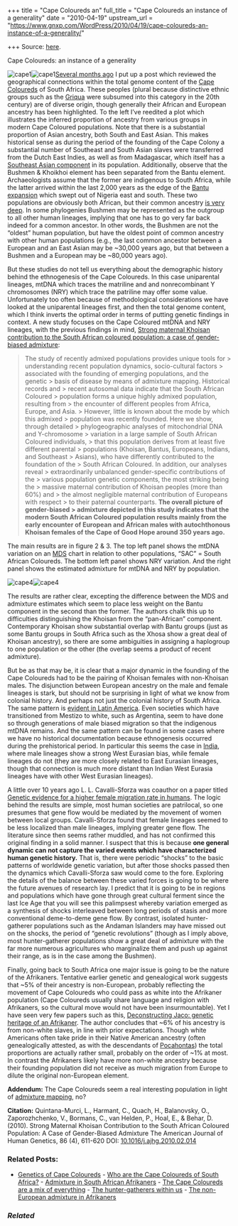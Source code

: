 +++
title = "Cape Coloureds an"
full_title = "Cape Coloureds an instance of a generality"
date = "2010-04-19"
upstream_url = "https://www.gnxp.com/WordPress/2010/04/19/cape-coloureds-an-instance-of-a-generality/"

+++
Source: [here](https://www.gnxp.com/WordPress/2010/04/19/cape-coloureds-an-instance-of-a-generality/).

Cape Coloureds: an instance of a generality

![cape1](https://i0.wp.com/blogs.discovermagazine.com/gnxp/files/2010/04/cape1.png?resize=196%2C449)![cape1](https://i0.wp.com/blogs.discovermagazine.com/gnxp/files/2010/04/cape1.png?resize=196%2C449)[Several months ago](http://blogs.discovermagazine.com/gnxp/2009/12/to-be-coloured-in-south-africa-means-being-all-of-the-above/) I put up a post which reviewed the geographical connections within the total genome content of the [Cape Coloureds](http://blogs.discovermagazine.com/gnxp/2009/06/who-are-the-cape-coloureds-of-south-africa/) of South Africa. These peoples (plural because distinctive ethnic groups such as the [Griqua](https://en.wikipedia.org/wiki/Griqua) were subsumed into this category in the 20th century) are of diverse origin, though generally their African and European ancestry has been highlighted. To the left I’ve reedited a plot which illustrates the inferred proportion of ancestry from various groups in modern Cape Coloured populations. Note that there is a substantial proportion of Asian ancestry, both South and East Asian. This makes historical sense as during the period of the founding of the Cape Colony a substantial number of Southeast and South Asian slaves were transferred from the Dutch East Indies, as well as from Madagascar, which itself has a [Southeast Asian component](http://blogs.discovermagazine.com/gnxp/2010/04/the-ideal-diversity-to-infect-you-the-case-of-p-vivax/) in its population. Additionally, observe that the Bushmen & Khoikhoi element has been separated from the Bantu element. Archaeologists assume that the former are indigenous to South Africa, while the latter arrived within the last 2,000 years as the edge of the [Bantu expansion](https://en.wikipedia.org/wiki/Bantu_expansion) which swept out of Nigeria east and south. These two populations are obviously both African, but their common ancestry [is very deep](http://blogs.discovermagazine.com/gnxp/2010/02/the-bushmen-the-bantu/). In some phylogenies Bushmen may be represented as the outgroup to all other human lineages, implying that one has to go very far back indeed for a common ancestor. In other words, the Bushmen are not the “oldest” human population, but have the oldest point of common ancestry with other human populations (e.g., the last common ancestor between a European and an East Asian may be \~30,000 years ago, but that between a Bushmen and a European may be \~80,000 years ago).

But these studies do not tell us everything about the demographic history behind the ethnogenesis of the Cape Coloureds. In this case uniparental lineages, mtDNA which traces the matriline and and nonrecombinant Y chromosomes (NRY) which trace the patriline may offer some value. Unfortunately too often because of methodological considerations we have looked at the uniparental lineages first, and then the total genome content, which I think inverts the optimal order in terms of putting genetic findings in context. A new study focuses on the Cape Coloured mtDNA and NRY lineages, with the previous findings in mind, [Strong maternal Khoisan contribution to the South African coloured population: a case of gender-biased admixture](http://www.ncbi.nlm.nih.gov/pubmed/20346436):  

> The study of recently admixed populations provides unique tools for > understanding recent population dynamics, socio-cultural factors > associated with the founding of emerging populations, and the genetic > basis of disease by means of admixture mapping. Historical records and > recent autosomal data indicate that the South African Coloured > population forms a unique highly admixed population, resulting from > the encounter of different peoples from Africa, Europe, and Asia. > However, little is known about the mode by which this admixed > population was recently founded. Here we show, through detailed > phylogeographic analyses of mitochondrial DNA and Y-chromosome > variation in a large sample of South African Coloured individuals, > that this population derives from at least five different parental > populations (Khoisan, Bantus, Europeans, Indians, and Southeast > Asians), who have differently contributed to the foundation of the > South African Coloured. In addition, our analyses reveal > extraordinarily unbalanced gender-specific contributions of the > various population genetic components, the most striking being the > massive maternal contribution of Khoisan peoples (more than 60%) and > the almost negligible maternal contribution of Europeans with respect > to their paternal counterparts. **The overall picture of gender-biased > admixture depicted in this study indicates that the modern South African Coloured population results mainly from the early encounter of European and African males with autochthonous Khoisan females of the Cape of Good Hope around 350 years ago.**

The main results are in figure 2 & 3. The top left panel shows the mtDNA variation on an [MDS](https://en.wikipedia.org/wiki/Multidimensional_scaling) chart in relation to other populations, “SAC” = South African Coloureds. The bottom left panel shows NRY variation. And the right panel shows the estimated admixture for mtDNA and NRY by population.

![cape4](https://i0.wp.com/blogs.discovermagazine.com/gnxp/files/2010/04/cape4.png?resize=600%2C347)![cape4](https://i0.wp.com/blogs.discovermagazine.com/gnxp/files/2010/04/cape4.png?resize=600%2C347)

The results are rather clear, excepting the difference between the MDS and admixture estimates which seem to place less weight on the Bantu component in the second than the former. The authors chalk this up to difficulties distinguishing the Khoisan from the “pan-African” component. Contemporary Khoisan show substantial overlap with Bantu groups (just as some Bantu groups in South Africa such as the Xhosa show a great deal of Khoisan ancestry), so there are some ambiguities in assigning a haplogroup to one population or the other (the overlap seems a product of recent admixture).

But be as that may be, it is clear that a major dynamic in the founding of the Cape Coloureds had to be the pairing of Khoisan females with non-Khoisan males. The disjunction between European ancestry on the male and female lineages is stark, but should not be surprising in light of what we know from colonial history. And perhaps not just the colonial history of South Africa. The same pattern is [evident in Latin America](http://blogs.discovermagazine.com/gnxp/2009/12/how-argentina-became-white/). Even societies which have transitioned from Mestizo to white, such as Argentina, seem to have done so through generations of male biased migration so that the indigenous mtDNA remains. And the same pattern can be found in some cases where we have no historical documentation because ethnogenesis occurred during the prehistorical period. In particular this seems the case in [India](http://blogs.discovermagazine.com/gnxp/2008/12/south-indian-phylogeography/), where male lineages show a strong West Eurasian bias, while female lineages do not (they are more closely related to East Eurasian lineages, though that connection is much more distant than Indian West Eurasia lineages have with other West Eurasian lineages).

A little over 10 years ago L. L. Cavalli-Sforza was coauthor on a paper titled [Genetic evidence for a higher female migration rate in humans](http://www.nature.com/ng/journal/v20/n3/abs/ng1198_278.html). The logic behind the results are simple, most human societies are patrilocal, so one presumes that gene flow would be mediated by the movement of women between local groups. Cavalli-Sforza found that female lineages seemed to be less localized than male lineages, implying greater gene flow. The literature since then seems rather muddled, and has not confirmed this original finding in a solid manner. I suspect that this is because **one general dynamic can not capture the varied events which have characterized human genetic history.** That is, there were periodic “shocks” to the basic patterns of worldwide genetic variation, but after those shocks passed then the dynamics which Cavalli-Sforza saw would come to the fore. Exploring the details of the balance between these varied forces is going to be where the future avenues of research lay. I predict that it is going to be in regions and populations which have gone through great cultural ferment since the last Ice Age that you will see this palimpsest whereby variation emerged as a synthesis of shocks interleaved between long periods of stasis and more conventional deme-to-deme gene flow. By contrast, isolated hunter-gatherer populations such as the Andaman Islanders may have missed out on the shocks, the period of “genetic revolutions” (though as I imply above, most hunter-gatherer populations show a great deal of admixture with the far more numerous agricultures who marginalize them and push up against their range, as is in the case among the Bushmen).

Finally, going back to South Africa one major issue is going to be the nature of the Afrikaners. Tentative earlier genetic and genealogical work suggests that \~5% of their ancestry is non-European, probably reflecting the movement of Cape Coloureds who could pass as white into the Afrikaner population (Cape Coloureds usually share language and religion with Afrikaners, so the cultural move would not have been insurmountable). Yet I have seen very few papers such as this, [Deconstructing Jaco: genetic heritage of an Afrikaner](http://www.ncbi.nlm.nih.gov/pubmed/17521310). The author concludes that \~6% of his ancestry is from non-white slaves, in line with prior expectations. Though white Americans often take pride in their Native American ancestry (often genealogically attested, as with the descendants of [Pocahontas](https://en.wikipedia.org/wiki/Pocahontas#Descendants)) the total proportions are actually rather small, probably on the order of \~1% at most. In contrast the Afrikaners likely have more non-white ancestry because their founding population did not receive as much migration from Europe to dilute the original non-European element.

**Addendum:** The Cape Coloureds seem a real interesting population in light of [admixture mapping](http://genepath.med.harvard.edu/~reich/Section%201.htm), no?

**Citation:** Quintana-Murci, L., Harmant, C., Quach, H., Balanovsky, O., Zaporozhchenko, V., Bormans, C., van Helden, P., Hoal, E., & Behar, D. (2010). Strong Maternal Khoisan Contribution to the South African Coloured Population: A Case of Gender-Biased Admixture The American Journal of Human Genetics, 86 (4), 611-620 DOI: [10.1016/j.ajhg.2010.02.014](https://dx.doi.org/10.1016/j.ajhg.2010.02.014)

### Related Posts:

- [Genetics of Cape
  Coloureds](https://www.gnxp.com/WordPress/2009/06/30/genetics-of-cape-coloureds/) - [Who are the Cape Coloureds of South
  Africa?](https://www.gnxp.com/WordPress/2009/06/30/who-are-the-cape-coloureds-of-south-africa/) - [Admixture in South African
  Afrikaners](https://www.gnxp.com/WordPress/2014/08/18/admixture-in-south-african-afrikaners/) - [The Cape Coloureds are a mix of
  everything](https://www.gnxp.com/WordPress/2011/06/16/the-cape-coloureds-are-a-mix-of-everything/) - [The hunter-gatherers within
  us](https://www.gnxp.com/WordPress/2011/11/06/the-hunter-gatherers-within-us/) - [The non-European admixture in
  Afrikaners](https://www.gnxp.com/WordPress/2021/07/14/the-non-european-admixture-in-afrikaners/)

### *Related*

[](https://www.addtoany.com/add_to/facebook?linkurl=https%3A%2F%2Fwww.gnxp.com%2FWordPress%2F2010%2F04%2F19%2Fcape-coloureds-an-instance-of-a-generality%2F&linkname=Cape%20Coloureds%3A%20an%20instance%20of%20a%20generality "Facebook")[](https://www.addtoany.com/add_to/twitter?linkurl=https%3A%2F%2Fwww.gnxp.com%2FWordPress%2F2010%2F04%2F19%2Fcape-coloureds-an-instance-of-a-generality%2F&linkname=Cape%20Coloureds%3A%20an%20instance%20of%20a%20generality "Twitter")[](https://www.addtoany.com/add_to/email?linkurl=https%3A%2F%2Fwww.gnxp.com%2FWordPress%2F2010%2F04%2F19%2Fcape-coloureds-an-instance-of-a-generality%2F&linkname=Cape%20Coloureds%3A%20an%20instance%20of%20a%20generality "Email")[](https://www.addtoany.com/share)
